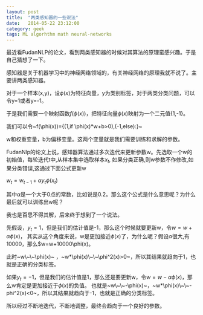 ```yaml
---
layout: post
title:  "两类感知器的一些说法"
date:   2014-05-22 23:12:00
category: geek
tags: ML algorhthm math neural-networks
---
```


<p class="excerpt">
<!--excerpt-->
最近看FudanNLP的论文，看到两类感知器的时候对其算法的原理蛮感兴趣。于是自己猜想了一下。
<!--excerpt-->
</p>

感知器是关于机器学习中的神经网络领域的，有关神经网络的原理我就不说了。主要讲两类感知器。

对于一个样本(x,y)，设$\phi(x)$为特征向量，y为类别标签，对于两类分类问题，可以令y=1或者y=-1。

于是我们需要一个映射函数$f(\phi(x))$，把特征向量$\phi(x)$映射为一个二元值{1,-1}。

我们可以令~f(\phi(x))={(1,if \phi(x)\*w+b>0),(-1,else):}~

w和权重变量，b为偏移变量。这两个变量就是我们需要训练和求解的参数。

FudanNlp的论文上说，感知器算法通过多次迭代来更新参数w。先选取一个w的初始值，每轮迭代t中,从样本集中选取样本$x_t$,
如果分类正确,则w参数不作修改,如果分类错误,这通过下面公式更新w

$w_t=w_{t-1}+\alpha y_t\phi(x_t)$

其中$\alpha$是一个大于0点的常数，比如说是0.2。那么这个公式是什么意思呢？为什么最后就可以训练出w呢？

我也是百思不得其解，后来终于想到了一个说法。

先假设，$y_t=1$，但是我们的估计值是-1，那么这个时候就要更新w，令$w=w+\alpha\phi(x)$，
其实从这个角度来说，w是更加接近$\phi(x)$了，为什么呢？假设$\alpha$很大,有10000，那么$w=w+10000\phi(x)。

此时~w\\~\\~\phi(x)~ ，~w\*\phi(x)\\~\\~\phi^2(x)>0~，所以其结果就趋向于1，也就是正确的分类标签。

如果$y_t=-1$，但是我们的估计值是1，那么还是要更新w，令$w=w-\alpha\phi(x)$，那么w肯定是更加接近于$\phi(x)$的负值。
也就是~w\\~\\~-\phi(x)~，~w\*\phi(x)\\~\\~\-phi^2(x)&lt;0~，所以其结果就趋向于-1，也就是正确的分类标签。

所以经过不断地迭代，不断地调整，最终会趋向于一个良好的参数。


